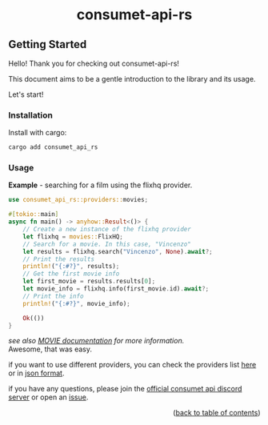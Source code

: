 <h1 align="center">consumet-api-rs</h1>

## Getting Started

Hello! Thank you for checking out consumet-api-rs!

This document aims to be a gentle introduction to the library and its usage.

Let's start!

### Installation
Install with cargo:
```sh
cargo add consumet_api_rs
```
### Usage

**Example** - searching for a film using the flixhq provider.
```rust
use consumet_api_rs::providers::movies;

#[tokio::main]
async fn main() -> anyhow::Result<()> {
    // Create a new instance of the flixhq provider
    let flixhq = movies::FlixHQ;
    // Search for a movie. In this case, "Vincenzo"
    let results = flixhq.search("Vincenzo", None).await?;
    // Print the results
    println!("{:#?}", results);
    // Get the first movie info
    let first_movie = results.results[0];
    let movie_info = flixhq.info(first_movie.id).await?;
    // Print the info
    println!("{:#?}", movie_info);

    Ok(())
}
```
*see also [MOVIE documentation](./movies.md#movies) for more information.*\
Awesome, that was easy.

if you want to use different providers, you can check the providers list [here](https://consumet.org/extensions/list/) or in [json format](https://github.com/consumet/providers-status/blob/main/providers-list.json).

if you have any questions, please join the [official consumet api discord server](https://discord.gg/qTPfvMxzNH) or open an [issue](https://github.com/carrotshniper21/consumet-api-rs/issues).

<p align="end">(<a href="https://github.com/consumet/extensions/blob/master/docs">back to table of contents</a>)</p>

